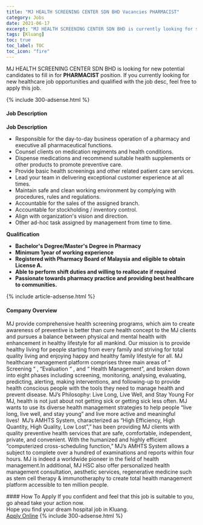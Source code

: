 ```yaml
---
title: "MJ HEALTH SCREENING CENTER SDN BHD Vacancies PHARMACIST" 
category: Jobs 
date: 2021-06-17 
excerpt: "MJ HEALTH SCREENING CENTER SDN BHD is currently looking for suitable person to fill in the PHARMACIST which positioned at Kluang" 
tags: [Kluang] 
toc: true 
toc_label: TOC 
toc_icon: "fire" 
--- 
```


<p>MJ HEALTH SCREENING CENTER SDN BHD is looking for new potential candidates to fill in for <b>PHARMACIST</b> position. If you currently looking for new healthcare job opportunities and qualified with the job desc, feel free to apply this job.
</p>{% include 300-adsense.html %} 
<div><div><h4>Job Description</h4></div><div><div><span><div><p><strong>Job Description</strong></p><ul><li>Responsible for the day-to-day business operation of a pharmacy and executive all pharmaceutical functions.</li><li>Counsel clients on medication regiments and health conditions.</li><li>Dispense medications and recommend suitable health supplements or other products to promote preventive care.</li><li>Provide basic health screenings and other related patient care services.</li><li>Lead your team in delivering exceptional customer experience at all times.</li><li>Maintain safe and clean working environment by complying with procedures, rules and regulations.</li><li>Accountable for the sales of the assigned branch.</li><li>Accountable for stockholding / inventory control.</li><li>Align with organization's vision and direction.</li><li>Other ad-hoc task assigned by management from time to time.</li></ul><p><strong>Qualification</strong></p><ul><li><strong>Bachelor's Degree/Master's Degree in Pharmacy</strong></li><li><strong>Minimum 1year of working experience</strong></li><li><strong>Registered with Pharmacy Board of Malaysia and eligible to obtain License A.</strong></li><li><strong>Able to perform shift duties and willing to reallocate if required</strong></li><li><strong>Passionate towards pharmacy practice and providing best healthcare to communities.</strong></li></ul></div></span></div></div></div> 
{% include article-adsense.html %} 
<div><div><h4>Company Overview</h4></div><div><div><span><div><p>MJ provide comprehensive health screening programs, which aim to create awareness of preventive is better than cure health concept to the MJ clients and pursues a balance between physical and mental health with enhancement in healthy lifestyle for all mankind.&#160;Our mission is to provide healthy living for people starting from every family and striving for total quality living and enjoying happy and healthy family lifestyle for all.&#160;MJ healthcare&#160;management platform comprises three main areas of &#8220; Screening &#8220; , &#8220;Evaluation &#8220; , and &#8220; Health Management&#8221;, and broken down into eight phases including screening, monitoring, analysing, evaluating, predicting, alerting, making interventions, and following-up to provide health conscious people with the tools they need to manage health and prevent disease.&#160;MJ&#8217;s Philosophy: Live Long, Live Well, and Stay Young&#160;For MJ, health is not just about not getting sick or getting sick less often. MJ wants to use its diverse health management strategies to help people &#8220;live long, live well, and stay young&#8221; and live more active and meaningful lives!&#160;&#160;MJ&#8217;s AMHTS System, characterized as &#8220;High Efficiency, High Quantity, High Quality, Low Lost&#8221;,&#8221; has been providing MJ clients with quality preventive health services that are safe, comfortable, independent, private, and convenient. With the humanized and highly efficient &#8220;computerized cross-scheduling function,&#8221; MJ&#8217;s AMHTS System allows a subject to complete over a hundred of examinations and reports within four hours. MJ is indeed a worldwide pioneer in the field of health management.In additional, MJ HSC also offer personalized health management consultation, aesthetic services, regenerative medicine such as stem cell therapy &amp; immunotheraphy to create total health management platform accessible to ten million people.&#160;</p></div></span></div></div></div> 
#### How To Apply 
If you confident and feel that this job is suitable to you, go ahead take your action now. <br/> 
Hope you find your dream hospital job in Kluang. <br/> 
<a href="https://www.jobstreet.com.my/en/job/pharmacist-4591568?jobId=jobstreet-my-job-4591568" class="btn btn--warning" target="_blank" rel="nofollow noopenner">Apply Online</a> 
{% include 300-adsense.html %} 